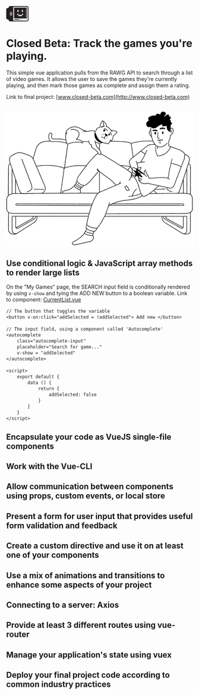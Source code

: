 <img src="src/assets/images/logo.png" width="60">
<br/>

# Closed Beta: Track the games you're playing.

This simple vue application pulls from the RAWG API to search through a list of video games. It allows the user to save the games they're currently playing, and then mark those games as complete and assign them a rating.

Link to final project: [www.closed-beta.com](http://www.closed-beta.com)

<br/>
<img src="src/assets/images/home-illustration-white.png" width="590">
<br/>

## Use conditional logic & JavaScript array methods to render large lists
On the "My Games" page, the SEARCH input field is conditionally rendered by using ```v-show``` and tying the ADD NEW button to a boolean variable. 
Link to component: [CurrentList.vue](https://github.com/tannerthelin/tannerthelin-vue-final-project/blob/master/src/components/CurrentList.vue)

```
// The button that toggles the variable
<button v-on:click="addSelected = !addSelected"> Add new </button>  

// The input field, using a component called 'Autocomplete'
<autocomplete
    class="autocomplete-input"
    placeholder="Search for game..."
    v-show = "addSelected"
</autocomplete> 

<script>
    export default {
        data () {
            return {
                addSelected: false
            }
        }
    }
</script>
```

## Encapsulate your code as VueJS single-file components


## Work with the Vue-CLI


## Allow communication between components using props, custom events, or local store


## Present a form for user input that provides useful form validation and feedback


## Create a custom directive and use it on at least one of your components


## Use a mix of animations and transitions to enhance some aspects of your project


## Connecting to a server: Axios


## Provide at least 3 different routes using vue-router


## Manage your application's state using vuex


## Deploy your final project code according to common industry practices

